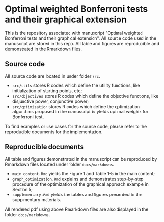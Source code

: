 # Optimal weighted Bonferroni tests and their graphical extension

This is the repository associated with manuscript "Optimal weighted Bonferroni tests and their graphical extension". All source code used in the manuscript are stored in this repo. All table and figures are reproducible and demonstrated in the Rmarkdown files.

## Source code
All source code are located in under folder `src`.

* `src/utils` stores R codes which define the utility functions, like initialization of starting points, etc;
* `src/objectives` stores R codes which define the objective functions, like disjunctive power, conjunctive power;
* `src/optimization` stores R codes which define the optimization algorithms proposed in the manuscript to yields optimal weights for Bonferroni test.

To find examples or use cases for the source code, please refer to the reproducible documents for the implementation.


## Reproducible documents
All table and figures demonstrated in the manuscript can be reproduced by Rmarkdown files located under folder `docs/markdowns`.

* `main_content.Rmd` yields the Figure 1 and Table 1-5 in the main content;
* `graph_optimization.Rmd` explains and demonstrates step-by-step procedure of the optimization of the graphical approach example in Section 5;
* `supplementary.Rmd` yields the tables and figures presented in the supplmentary materials.

All rendered pdf using above Rmarkdown files are also displayed in the folder `docs/markdowns`.
